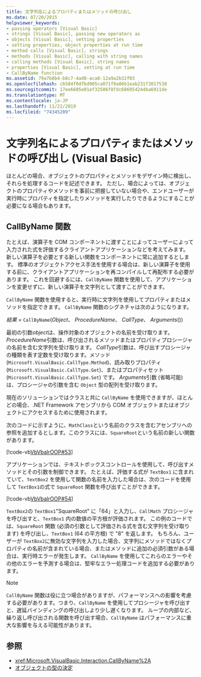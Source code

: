 ```yaml
---
title: 文字列名によるプロパティまたはメソッドの呼び出し
ms.date: 07/20/2015
helpviewer_keywords:
- passing operators [Visual Basic]
- strings [Visual Basic], passing new operators as
- objects [Visual Basic], setting properties
- setting properties, object properties at run time
- method calls [Visual Basic], strings
- methods [Visual Basic], calling with string names
- calling methods [Visual Basic], string names
- properties [Visual Basic], setting at run time
- CallByName function
ms.assetid: 79a7b8b4-b8c7-4ad8-aca8-12a9a2b32f03
ms.openlocfilehash: cb584f0dfbd905ca071f9a86b1eab231f3017538
ms.sourcegitcommit: 17ee6605e01ef32506f8fdc686954244ba6911de
ms.translationtype: MT
ms.contentlocale: ja-JP
ms.lasthandoff: 11/22/2019
ms.locfileid: "74345209"
---
```

# <a name="calling-a-property-or-method-using-a-string-name-visual-basic"></a>文字列名によるプロパティまたはメソッドの呼び出し (Visual Basic)
ほとんどの場合、オブジェクトのプロパティとメソッドをデザイン時に検出し、それらを処理するコードを記述できます。 ただし、場合によっては、オブジェクトのプロパティやメソッドを事前に把握していない場合や、エンドユーザーが実行時にプロパティを指定したりメソッドを実行したりできるようにすることが必要になる場合もあります。  
  
## <a name="callbyname-function"></a>CallByName 関数  
 たとえば、演算子を COM コンポーネントに渡すことによってユーザーによって入力された式を評価するクライアントアプリケーションなどを考えてみます。 新しい演算子を必要とする新しい関数をコンポーネントに常に追加するとします。 標準のオブジェクトアクセス手法を使用する場合は、新しい演算子を使用する前に、クライアントアプリケーションを再コンパイルして再配布する必要があります。 これを回避するには、`CallByName` 関数を使用して、アプリケーションを変更せずに、新しい演算子を文字列として渡すことができます。  
  
 `CallByName` 関数を使用すると、実行時に文字列を使用してプロパティまたはメソッドを指定できます。 `CallByName` 関数のシグネチャは次のようになります。  
  
 *結果* = `CallByName`(*Object*、 *ProcedureName*、 *CallType*、 *Arguments*())  
  
 最初の引数*object*は、操作対象のオブジェクトの名前を受け取ります。 *ProcedureName*引数は、呼び出されるメソッドまたはプロパティプロシージャの名前を含む文字列を受け取ります。 *CallType*引数は、呼び出すプロシージャの種類を表す定数を受け取ります。メソッド (`Microsoft.VisualBasic.CallType.Method`)、読み取りプロパティ (`Microsoft.VisualBasic.CallType.Get`)、またはプロパティセット (`Microsoft.VisualBasic.CallType.Set`) です。 *Arguments*引数 (省略可能) は、プロシージャの引数を含む `Object` 型の配列を受け取ります。  
  
 現在のソリューションではクラスと共に `CallByName` を使用できますが、ほとんどの場合、.NET Framework アセンブリから COM オブジェクトまたはオブジェクトにアクセスするために使用されます。  
  
 次のコードに示すように、`MathClass`という名前のクラスを含むアセンブリへの参照を追加するとします。このクラスには、`SquareRoot`という名前の新しい関数があります。  
  
 [!code-vb[VbVbalrOOP#53](~/samples/snippets/visualbasic/VS_Snippets_VBCSharp/VbVbalrOOP/VB/OOP.vb#53)]  
  
 アプリケーションでは、テキストボックスコントロールを使用して、呼び出すメソッドとその引数を制御できます。 たとえば、評価する式が `TextBox1` に含まれていて、`TextBox2` を使用して関数の名前を入力した場合は、次のコードを使用して `TextBox1`の式で `SquareRoot` 関数を呼び出すことができます。  
  
 [!code-vb[VbVbalrOOP#54](~/samples/snippets/visualbasic/VS_Snippets_VBCSharp/VbVbalrOOP/VB/OOP.vb#54)]  
  
 `TextBox2`の `TextBox1`"SquareRoot" に「64」と入力し、`CallMath` プロシージャを呼び出すと、`TextBox1` 内の数値の平方根が評価されます。 この例のコードでは、`SquareRoot` 関数 (必須の引数として評価される式を含む文字列を受け取ります) を呼び出し、`TextBox1` (64 の平方根) で "8" を返します。 もちろん、ユーザーが `TextBox2`に無効な文字列を入力した場合、文字列にメソッドではなくプロパティの名前が含まれている場合、またはメソッドに追加の必須引数がある場合は、実行時エラーが発生します。 `CallByName` を使用してこれらのエラーやその他のエラーを予測する場合は、堅牢なエラー処理コードを追加する必要があります。  
  
> [!NOTE]
> `CallByName` 関数は役に立つ場合がありますが、パフォーマンスへの影響を考慮する必要があります。つまり、`CallByName` を使用してプロシージャを呼び出すと、遅延バインディングの呼び出しより少し遅くなります。 ループの内部など、繰り返し呼び出される関数を呼び出す場合、`CallByName` はパフォーマンスに重大な影響を与える可能性があります。  
  
## <a name="see-also"></a>参照

- <xref:Microsoft.VisualBasic.Interaction.CallByName%2A>
- [オブジェクトの型の決定](../../../../visual-basic/programming-guide/language-features/early-late-binding/determining-object-type.md)
